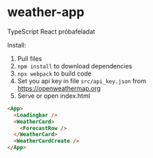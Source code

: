 # weather-app
TypeScript React próbafeladat

Install:

1. Pull files
1. ```npm install``` to download dependencies
2. ```npx webpack``` to build code
3. Set you api key in file ```src/api_key.json``` from https://openweathermap.org
4. Serve or open index.html

```html
<App>
  <Loadingbar />
  <WeatherCard>
    <ForecastRow />
  </WeatherCard>
  <WeatherCardCreate />
</App>
```
